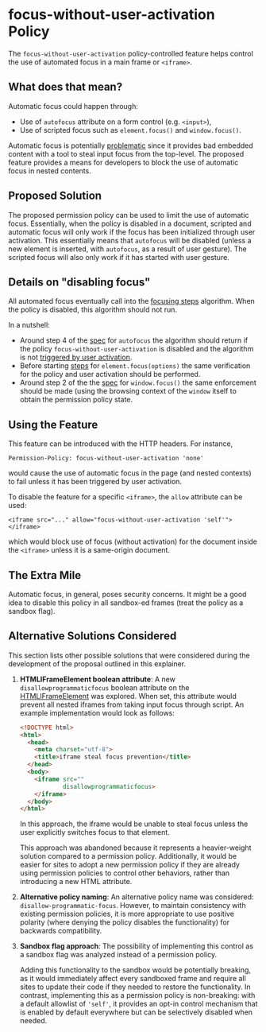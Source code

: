 focus-without-user-activation Policy
===========

The `focus-without-user-activation` policy-controlled feature helps control the use of
automated focus in a main frame or `<iframe>`.

What does that mean?
------------
Automatic focus could happen through:
  * Use of `autofocus` attribute on a form control (e.g. `<input>`),
  * Use of scripted focus such as `element.focus()` and `window.focus()`.

Automatic focus is potentially
[problematic](https://github.com/w3c/webappsec-permissions-policy/issues/273) since it provides bad
embedded content with a tool to steal input focus from the top-level. The proposed feature provides
a means for developers to block the use of automatic focus in nested contents.

Proposed Solution
------------
The proposed permission policy can be used to limit the use of automatic focus. Essentially, when the
policy is disabled in a document, scripted and automatic focus will only work if the focus has been
initialized through user activation. This essentially means that `autofocus` will be disabled
(unless a new element is inserted, with `autofocus`, as a result of user gesture). The scripted
focus will also only work if it has started with user gesture.

Details on "disabling focus"
------------
All automated focus eventually call into the [focusing steps](https://html.spec.whatwg.org/multipage/interaction.html#focusing-steps) algorithm. When the policy
is disabled, this algorithm should not run.

In a nutshell:
  * Around step 4 of the [spec](https://html.spec.whatwg.org/multipage/form-control-infrastructure.html#attr-fe-autofocus) for `autofocus` the algorithm should return if the policy `focus-without-user-activation` is disabled and the algorithm is not
  [triggered by user activation](https://html.spec.whatwg.org/multipage/interaction.html#triggered-by-user-activation).
  * Before starting [steps](https://html.spec.whatwg.org/multipage/interaction.html#dom-window-focus) for `element.focus(options)` the same verification for the policy and user activation should be performed.
  * Around step 2 of the the [spec](https://html.spec.whatwg.org/multipage/interaction.html#dom-window-focus) for `window.focus()` the same enforcement should be made (using the browsing context of the `window` itself to obtain the permission policy state.

Using the Feature
-------------
This feature can be introduced with the HTTP headers. For instance,
```HTTP
Permission-Policy: focus-without-user-activation 'none'
```
would cause the use of automatic focus in the page (and nested contexts) to fail unless it 
has been triggered by user activation.

To disable the feature for a specific `<iframe>`, the `allow` attribute can be used:
```HTTP
<iframe src="..." allow="focus-without-user-activation 'self'"></iframe>
```
which would block use of focus (without activation) for the document inside the `<iframe>`
unless it is a same-origin document.

The Extra Mile
-----------
Automatic focus, in general, poses security concerns. It might be a good idea to disable this policy
in all sandbox-ed frames (treat the policy as a sandbox flag).

Alternative Solutions Considered
-----------
This section lists other possible solutions that were considered during the development of the proposal outlined in this explainer.

1. **HTMLIFrameElement boolean attribute**: A new `disallowprogrammaticfocus` boolean attribute on the [HTMLIFrameElement](https://html.spec.whatwg.org/multipage/iframe-embed-object.html#htmliframeelement) was explored. When set, this attribute would prevent all nested iframes from taking input focus through script. An example implementation would look as follows:

   ```html
   <!DOCTYPE html>
   <html>
     <head>
       <meta charset="utf-8">
       <title>iframe steal focus prevention</title>
     </head>
     <body>
       <iframe src=""
               disallowprogrammaticfocus>
       </iframe>
     </body>
   </html>
   ```

   In this approach, the iframe would be unable to steal focus unless the user explicitly switches focus to that element.

   This approach was abandoned because it represents a heavier-weight solution compared to a permission policy. Additionally, it would be easier for sites to adopt a new permission policy if they are already using permission policies to control other behaviors, rather than introducing a new HTML attribute.

2. **Alternative policy naming**: An alternative policy name was considered: `disallow-programmatic-focus`. However, to maintain consistency with existing permission policies, it is more appropriate to use positive polarity (where denying the policy disables the functionality) for backwards compatibility.

3. **Sandbox flag approach**: The possibility of implementing this control as a sandbox flag was analyzed instead of a permission policy.

   Adding this functionality to the sandbox would be potentially breaking, as it would immediately affect every sandboxed frame and require all sites to update their code if they needed to restore the functionality. In contrast, implementing this as a permission policy is non-breaking: with a default allowlist of `'self'`, it provides an opt-in control mechanism that is enabled by default everywhere but can be selectively disabled when needed.
